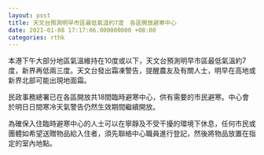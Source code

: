 ```yaml
---
layout: post
title: 天文台預測明早市區最低氣溫約7度　各區開放避寒中心
date: 2021-01-08 17:17:06.000000000 +08:00
categories: rthk
---
```


本港下午大部分地區氣溫維持在10度或以下，天文台預測明早市區最低氣溫約7度，新界再低兩三度。天文台發出霜凍警告，提醒農友及有關人士，明早在高地或新界北部可能出現地面霜。

民政事務總署已在各區開放共18間臨時避寒中心，供有需要的市民避寒。中心會於明日日間寒冷天氣警告仍然生效期間繼續開放。

為確保入住臨時避寒中心的人士可以在寧靜及不受干擾的環境下休息，任何市民或團體如希望送贈物品給入住者，須先聯絡中心職員進行登記，然後將物品放置在指定的室內地點。
